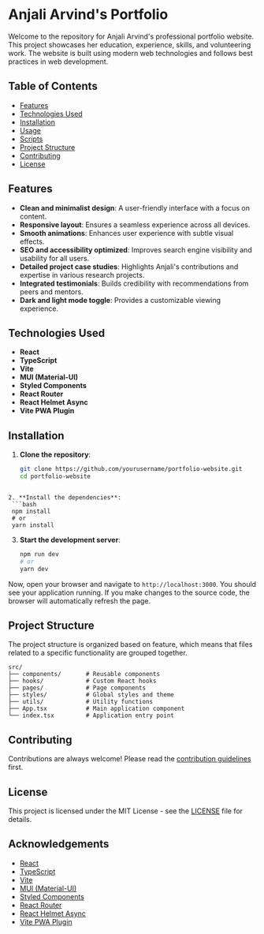 # Anjali Arvind's Portfolio

Welcome to the repository for Anjali Arvind's professional portfolio website. This project showcases her education, experience, skills, and volunteering work. The website is built using modern web technologies and follows best practices in web development.

## Table of Contents

- [Features](#features)
- [Technologies Used](#technologies-used)
- [Installation](#installation)
- [Usage](#usage)
- [Scripts](#scripts)
- [Project Structure](#project-structure)
- [Contributing](#contributing)
- [License](#license)

## Features

- **Clean and minimalist design**: A user-friendly interface with a focus on content.
- **Responsive layout**: Ensures a seamless experience across all devices.
- **Smooth animations**: Enhances user experience with subtle visual effects.
- **SEO and accessibility optimized**: Improves search engine visibility and usability for all users.
- **Detailed project case studies**: Highlights Anjali's contributions and expertise in various research projects.
- **Integrated testimonials**: Builds credibility with recommendations from peers and mentors.
- **Dark and light mode toggle**: Provides a customizable viewing experience.

## Technologies Used

- **React**
- **TypeScript**
- **Vite**
- **MUI (Material-UI)**
- **Styled Components**
- **React Router**
- **React Helmet Async**
- **Vite PWA Plugin**

## Installation

1. **Clone the repository**:
   ```bash
   git clone https://github.com/yourusername/portfolio-website.git
   cd portfolio-website
  ```

2. **Install the dependencies**:
   ```bash
   npm install
   # or
   yarn install
   ```

3. **Start the development server**:
   ```bash
   npm run dev
   # or
   yarn dev
   ```

Now, open your browser and navigate to `http://localhost:3000`. You should see your application running. If you make changes to the source code, the browser will automatically refresh the page.

## Project Structure

The project structure is organized based on feature, which means that files related to a specific functionality are grouped together.

```plaintext
src/
├── components/       # Reusable components
├── hooks/            # Custom React hooks
├── pages/            # Page components
├── styles/           # Global styles and theme
├── utils/            # Utility functions
├── App.tsx           # Main application component
└── index.tsx         # Application entry point
```

## Contributing

Contributions are always welcome! Please read the [contribution guidelines](CONTRIBUTING.md) first.

## License

This project is licensed under the MIT License - see the [LICENSE](LICENSE.md) file for details.

## Acknowledgements

- [React](https://reactjs.org/)
- [TypeScript](https://www.typescriptlang.org/)
- [Vite](https://vitejs.dev/)
- [MUI (Material-UI)](https://mui.com/)
- [Styled Components](https://styled-components.com/)
- [React Router](https://reactrouter.com/)
- [React Helmet Async](https://github.com/staylor/react-helmet-async)
- [Vite PWA Plugin](https://github.com/vitejs/vite/tree/main/packages/plugin-pwa)
```